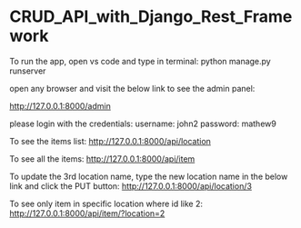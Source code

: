 # CRUD_API_with_Django_Rest_Framework

To run the app, open vs code and type in terminal:
python manage.py runserver

open any browser and visit the below link to see the admin panel:

http://127.0.0.1:8000/admin

please login with the credentials:
username: john2
password: mathew9

To see the items list:
http://127.0.0.1:8000/api/location

To see all the items:
http://127.0.0.1:8000/api/item

To update the 3rd location name, type the new location name in the below link and click the PUT button:
http://127.0.0.1:8000/api/location/3

To see only item in specific location where id like 2:
http://127.0.0.1:8000/api/item/?location=2
